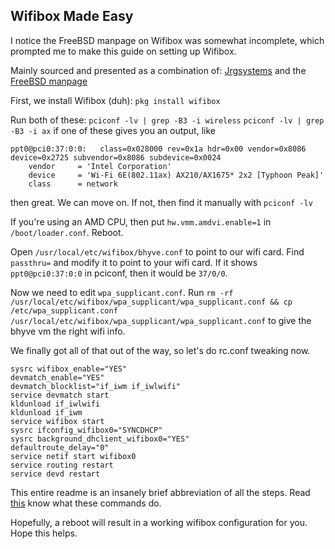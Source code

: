 ## Wifibox Made Easy

I notice the FreeBSD manpage on Wifibox was somewhat incomplete, which prompted me to make this guide on setting up Wifibox.

Mainly sourced and presented as a combination of: [Jrgsystems](https://jrgsystems.com/posts/2022-04-20-802.11ac-on-freebsd-with-wifibox/) and the [FreeBSD manpage](https://man.freebsd.org/cgi/man.cgi?query=wifibox&apropos=0&sektion=8&manpath=freebsd-ports&format=html)

First, we install Wifibox (duh): ```pkg install wifibox```

Run both of these:
```pciconf -lv | grep -B3 -i wireless```
```pciconf -lv | grep -B3 -i ax```
if one of these gives you an output, like 
```
ppt0@pci0:37:0:0:	class=0x028000 rev=0x1a hdr=0x00 vendor=0x8086 device=0x2725 subvendor=0x8086 subdevice=0x0024
    vendor     = 'Intel Corporation'
    device     = 'Wi-Fi 6E(802.11ax) AX210/AX1675* 2x2 [Typhoon Peak]'
    class      = network
```
then great. We can move on. If not, then find it manually with ```pciconf -lv```

If you're using an AMD CPU, then put ```hw.vmm.amdvi.enable=1``` in ```/boot/loader.conf```. Reboot.

Open ```/usr/local/etc/wifibox/bhyve.conf``` to point to our wifi card. Find ```passthru=``` and modify it to point to your wifi card. If it shows ```ppt0@pci0:37:0:0``` in pciconf, then it would be ```37/0/0```. 

Now we need to edit ```wpa_supplicant.conf```. Run ```rm -rf /usr/local/etc/wifibox/wpa_supplicant/wpa_supplicant.conf && cp /etc/wpa_supplicant.conf /usr/local/etc/wifibox/wpa_supplicant/wpa_supplicant.conf``` to give the bhyve vm the right wifi info. 

We finally got all of that out of the way, so let's do rc.conf tweaking now.
```
sysrc wifibox_enable="YES"
devmatch_enable="YES"
devmatch_blocklist="if_iwm if_iwlwifi"
service devmatch start
kldunload if_iwlwifi
kldunload if_iwm
service wifibox start
sysrc ifconfig_wifibox0="SYNCDHCP"
sysrc background_dhclient_wifibox0="YES"
defaultroute_delay="0"
service netif start wifibox0
service routing restart
service devd restart
```
This entire readme is an insanely brief abbreviation of all the steps. Read [this](https://man.freebsd.org/cgi/man.cgi?query=wifibox&apropos=0&sektion=8&manpath=freebsd-ports&format=html) know what these commands do.

Hopefully, a reboot will result in a working wifibox configuration for you. Hope this helps.

